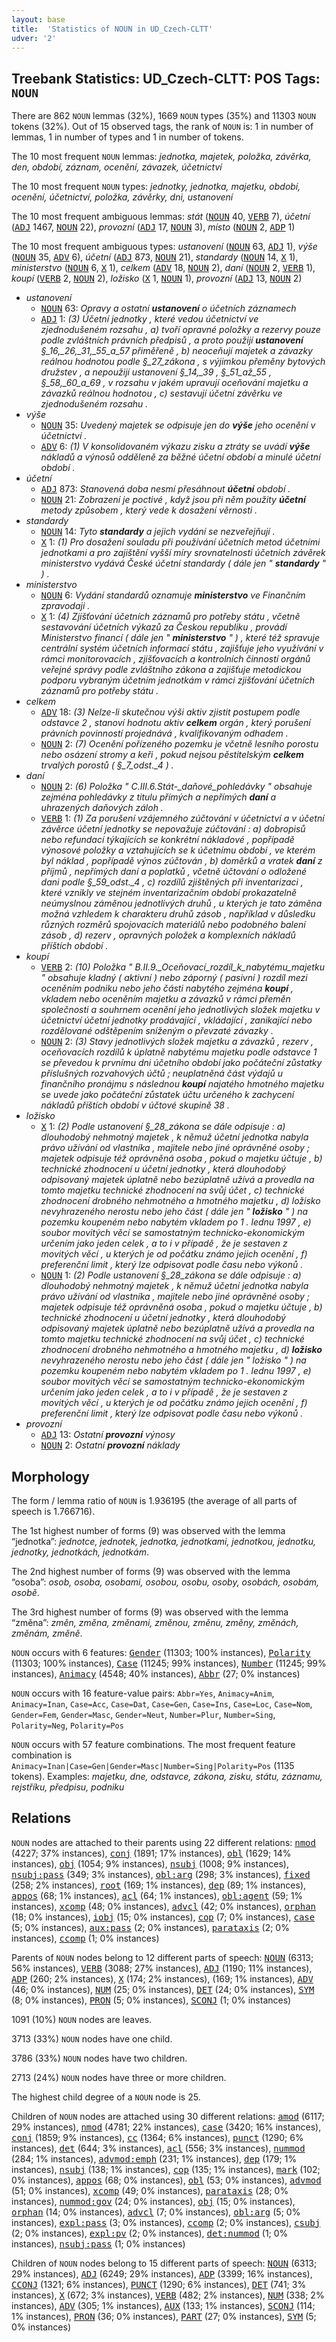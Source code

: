 ```yaml
---
layout: base
title:  'Statistics of NOUN in UD_Czech-CLTT'
udver: '2'
---
```


## Treebank Statistics: UD_Czech-CLTT: POS Tags: `NOUN`

There are 862 `NOUN` lemmas (32%), 1669 `NOUN` types (35%) and 11303 `NOUN` tokens (32%).
Out of 15 observed tags, the rank of `NOUN` is: 1 in number of lemmas, 1 in number of types and 1 in number of tokens.

The 10 most frequent `NOUN` lemmas: <em>jednotka, majetek, položka, závěrka, den, období, záznam, ocenění, závazek, účetnictví</em>

The 10 most frequent `NOUN` types:  <em>jednotky, jednotka, majetku, období, ocenění, účetnictví, položka, závěrky, dni, ustanovení</em>

The 10 most frequent ambiguous lemmas: <em>stát</em> (<tt><a href="cs_cltt-pos-NOUN.html">NOUN</a></tt> 40, <tt><a href="cs_cltt-pos-VERB.html">VERB</a></tt> 7), <em>účetní</em> (<tt><a href="cs_cltt-pos-ADJ.html">ADJ</a></tt> 1467, <tt><a href="cs_cltt-pos-NOUN.html">NOUN</a></tt> 22), <em>provozní</em> (<tt><a href="cs_cltt-pos-ADJ.html">ADJ</a></tt> 17, <tt><a href="cs_cltt-pos-NOUN.html">NOUN</a></tt> 3), <em>místo</em> (<tt><a href="cs_cltt-pos-NOUN.html">NOUN</a></tt> 2, <tt><a href="cs_cltt-pos-ADP.html">ADP</a></tt> 1)

The 10 most frequent ambiguous types:  <em>ustanovení</em> (<tt><a href="cs_cltt-pos-NOUN.html">NOUN</a></tt> 63, <tt><a href="cs_cltt-pos-ADJ.html">ADJ</a></tt> 1), <em>výše</em> (<tt><a href="cs_cltt-pos-NOUN.html">NOUN</a></tt> 35, <tt><a href="cs_cltt-pos-ADV.html">ADV</a></tt> 6), <em>účetní</em> (<tt><a href="cs_cltt-pos-ADJ.html">ADJ</a></tt> 873, <tt><a href="cs_cltt-pos-NOUN.html">NOUN</a></tt> 21), <em>standardy</em> (<tt><a href="cs_cltt-pos-NOUN.html">NOUN</a></tt> 14, <tt><a href="cs_cltt-pos-X.html">X</a></tt> 1), <em>ministerstvo</em> (<tt><a href="cs_cltt-pos-NOUN.html">NOUN</a></tt> 6, <tt><a href="cs_cltt-pos-X.html">X</a></tt> 1), <em>celkem</em> (<tt><a href="cs_cltt-pos-ADV.html">ADV</a></tt> 18, <tt><a href="cs_cltt-pos-NOUN.html">NOUN</a></tt> 2), <em>daní</em> (<tt><a href="cs_cltt-pos-NOUN.html">NOUN</a></tt> 2, <tt><a href="cs_cltt-pos-VERB.html">VERB</a></tt> 1), <em>koupí</em> (<tt><a href="cs_cltt-pos-VERB.html">VERB</a></tt> 2, <tt><a href="cs_cltt-pos-NOUN.html">NOUN</a></tt> 2), <em>ložisko</em> (<tt><a href="cs_cltt-pos-X.html">X</a></tt> 1, <tt><a href="cs_cltt-pos-NOUN.html">NOUN</a></tt> 1), <em>provozní</em> (<tt><a href="cs_cltt-pos-ADJ.html">ADJ</a></tt> 13, <tt><a href="cs_cltt-pos-NOUN.html">NOUN</a></tt> 2)


* <em>ustanovení</em>
  * <tt><a href="cs_cltt-pos-NOUN.html">NOUN</a></tt> 63: <em>Opravy a ostatní <b>ustanovení</b> o účetních záznamech</em>
  * <tt><a href="cs_cltt-pos-ADJ.html">ADJ</a></tt> 1: <em>(3) Účetní jednotky , které vedou účetnictví ve zjednodušeném rozsahu , a) tvoří opravné položky a rezervy pouze podle zvláštních právních předpisů , a proto použijí <b>ustanovení</b> §_16,_26,_31,_55_a_57 přiměřeně , b) neoceňují majetek a závazky reálnou hodnotou podle §_27_zákona , s výjimkou přeměny bytových družstev , a nepoužijí ustanovení §_14,_39 , §_51_až_55 , §_58,_60_a_69 , v rozsahu v jakém upravují oceňování majetku a závazků reálnou hodnotou , c) sestavují účetní závěrku ve zjednodušeném rozsahu .</em>
* <em>výše</em>
  * <tt><a href="cs_cltt-pos-NOUN.html">NOUN</a></tt> 35: <em>Uvedený majetek se odpisuje jen do <b>výše</b> jeho ocenění v účetnictví .</em>
  * <tt><a href="cs_cltt-pos-ADV.html">ADV</a></tt> 6: <em>(1) V konsolidovaném výkazu zisku a ztráty se uvádí <b>výše</b> nákladů a výnosů odděleně za běžné účetní období a minulé účetní období .</em>
* <em>účetní</em>
  * <tt><a href="cs_cltt-pos-ADJ.html">ADJ</a></tt> 873: <em>Stanovená doba nesmí přesáhnout <b>účetní</b> období .</em>
  * <tt><a href="cs_cltt-pos-NOUN.html">NOUN</a></tt> 21: <em>Zobrazení je poctivé , když jsou při něm použity <b>účetní</b> metody způsobem , který vede k dosažení věrnosti .</em>
* <em>standardy</em>
  * <tt><a href="cs_cltt-pos-NOUN.html">NOUN</a></tt> 14: <em>Tyto <b>standardy</b> a jejich vydání se nezveřejňují .</em>
  * <tt><a href="cs_cltt-pos-X.html">X</a></tt> 1: <em>(1) Pro dosažení souladu při používání účetních metod účetními jednotkami a pro zajištění vyšší míry srovnatelnosti účetních závěrek ministerstvo vydává České účetní standardy ( dále jen " <b>standardy</b> " ) .</em>
* <em>ministerstvo</em>
  * <tt><a href="cs_cltt-pos-NOUN.html">NOUN</a></tt> 6: <em>Vydání standardů oznamuje <b>ministerstvo</b> ve Finančním zpravodaji .</em>
  * <tt><a href="cs_cltt-pos-X.html">X</a></tt> 1: <em>(4) Zjišťování účetních záznamů pro potřeby státu , včetně sestavování účetních výkazů za Českou republiku , provádí Ministerstvo financí ( dále jen " <b>ministerstvo</b> " ) , které též spravuje centrální systém účetních informací státu , zajišťuje jeho využívání v rámci monitorovacích , zjišťovacích a kontrolních činností orgánů veřejné správy podle zvláštního zákona a zajišťuje metodickou podporu vybraným účetním jednotkám v rámci zjišťování účetních záznamů pro potřeby státu .</em>
* <em>celkem</em>
  * <tt><a href="cs_cltt-pos-ADV.html">ADV</a></tt> 18: <em>(3) Nelze-li skutečnou výši aktiv zjistit postupem podle odstavce 2 , stanoví hodnotu aktiv <b>celkem</b> orgán , který porušení právních povinností projednává , kvalifikovaným odhadem .</em>
  * <tt><a href="cs_cltt-pos-NOUN.html">NOUN</a></tt> 2: <em>(7) Ocenění pořízeného pozemku je včetně lesního porostu nebo osázení stromy a keři , pokud nejsou pěstitelským <b>celkem</b> trvalých porostů ( §_7_odst._4 ) .</em>
* <em>daní</em>
  * <tt><a href="cs_cltt-pos-NOUN.html">NOUN</a></tt> 2: <em>(6) Položka " C.III.6._Stát_-_daňové_pohledávky " obsahuje zejména pohledávky z titulu přímých a nepřímých <b>daní</b> a uhrazených daňových záloh .</em>
  * <tt><a href="cs_cltt-pos-VERB.html">VERB</a></tt> 1: <em>(1) Za porušení vzájemného zúčtování v účetnictví a v účetní závěrce účetní jednotky se nepovažuje zúčtování : a) dobropisů nebo refundací týkajících se konkrétní nákladové , popřípadě výnosové položky a vztahujících se k účetnímu období , ve kterém byl náklad , popřípadě výnos zúčtován , b) doměrků a vratek <b>daní</b> z příjmů , nepřímých daní a poplatků , včetně účtování o odložené dani podle §_59_odst._4 , c) rozdílů zjištěných při inventarizaci , které vznikly ve stejném inventarizačním období prokazatelně neúmyslnou záměnou jednotlivých druhů , u kterých je tato záměna možná vzhledem k charakteru druhů zásob , například v důsledku různých rozměrů spojovacích materiálů nebo podobného balení zásob , d) rezerv , opravných položek a komplexních nákladů příštích období .</em>
* <em>koupí</em>
  * <tt><a href="cs_cltt-pos-VERB.html">VERB</a></tt> 2: <em>(10) Položka " B.II.9._Oceňovací_rozdíl_k_nabytému_majetku " obsahuje kladný ( aktivní ) nebo záporný ( pasivní ) rozdíl mezi oceněním podniku nebo jeho části nabytého zejména <b>koupí</b> , vkladem nebo oceněním majetku a závazků v rámci přeměn společnosti a souhrnem ocenění jeho jednotlivých složek majetku v účetnictví účetní jednotky prodávající , vkládající , zanikající nebo rozdělované odštěpením sníženým o převzaté závazky .</em>
  * <tt><a href="cs_cltt-pos-NOUN.html">NOUN</a></tt> 2: <em>(3) Stavy jednotlivých složek majetku a závazků , rezerv , oceňovacích rozdílů k úplatně nabytému majetku podle odstavce 1 se převedou k prvnímu dni účetního období jako počáteční zůstatky příslušných rozvahových účtů ; neuplatněná část výdajů u finančního pronájmu s následnou <b>koupí</b> najatého hmotného majetku se uvede jako počáteční zůstatek účtu určeného k zachycení nákladů příštích období v účtové skupině 38 .</em>
* <em>ložisko</em>
  * <tt><a href="cs_cltt-pos-X.html">X</a></tt> 1: <em>(2) Podle ustanovení §_28_zákona se dále odpisuje : a) dlouhodobý nehmotný majetek , k němuž účetní jednotka nabyla právo užívání od vlastníka , majitele nebo jiné oprávněné osoby ; majetek odpisuje též oprávněná osoba , pokud o majetku účtuje , b) technické zhodnocení u účetní jednotky , která dlouhodobý odpisovaný majetek úplatně nebo bezúplatně užívá a provedla na tomto majetku technické zhodnocení na svůj účet , c) technické zhodnocení drobného nehmotného a hmotného majetku , d) ložisko nevyhrazeného nerostu nebo jeho část ( dále jen " <b>ložisko</b> " ) na pozemku koupeném nebo nabytém vkladem po 1 . lednu 1997 , e) soubor movitých věcí se samostatným technicko-ekonomickým určením jako jeden celek , a to i v případě , že je sestaven z movitých věcí , u kterých je od počátku známo jejich ocenění , f) preferenční limit , který lze odpisovat podle času nebo výkonů .</em>
  * <tt><a href="cs_cltt-pos-NOUN.html">NOUN</a></tt> 1: <em>(2) Podle ustanovení §_28_zákona se dále odpisuje : a) dlouhodobý nehmotný majetek , k němuž účetní jednotka nabyla právo užívání od vlastníka , majitele nebo jiné oprávněné osoby ; majetek odpisuje též oprávněná osoba , pokud o majetku účtuje , b) technické zhodnocení u účetní jednotky , která dlouhodobý odpisovaný majetek úplatně nebo bezúplatně užívá a provedla na tomto majetku technické zhodnocení na svůj účet , c) technické zhodnocení drobného nehmotného a hmotného majetku , d) <b>ložisko</b> nevyhrazeného nerostu nebo jeho část ( dále jen " ložisko " ) na pozemku koupeném nebo nabytém vkladem po 1 . lednu 1997 , e) soubor movitých věcí se samostatným technicko-ekonomickým určením jako jeden celek , a to i v případě , že je sestaven z movitých věcí , u kterých je od počátku známo jejich ocenění , f) preferenční limit , který lze odpisovat podle času nebo výkonů .</em>
* <em>provozní</em>
  * <tt><a href="cs_cltt-pos-ADJ.html">ADJ</a></tt> 13: <em>Ostatní <b>provozní</b> výnosy</em>
  * <tt><a href="cs_cltt-pos-NOUN.html">NOUN</a></tt> 2: <em>Ostatní <b>provozní</b> náklady</em>

## Morphology

The form / lemma ratio of `NOUN` is 1.936195 (the average of all parts of speech is 1.766716).

The 1st highest number of forms (9) was observed with the lemma “jednotka”: <em>jednotce, jednotek, jednotka, jednotkami, jednotkou, jednotku, jednotky, jednotkách, jednotkám</em>.

The 2nd highest number of forms (9) was observed with the lemma “osoba”: <em>osob, osoba, osobami, osobou, osobu, osoby, osobách, osobám, osobě</em>.

The 3rd highest number of forms (9) was observed with the lemma “změna”: <em>změn, změna, změnami, změnou, změnu, změny, změnách, změnám, změně</em>.

`NOUN` occurs with 6 features: <tt><a href="cs_cltt-feat-Gender.html">Gender</a></tt> (11303; 100% instances), <tt><a href="cs_cltt-feat-Polarity.html">Polarity</a></tt> (11303; 100% instances), <tt><a href="cs_cltt-feat-Case.html">Case</a></tt> (11245; 99% instances), <tt><a href="cs_cltt-feat-Number.html">Number</a></tt> (11245; 99% instances), <tt><a href="cs_cltt-feat-Animacy.html">Animacy</a></tt> (4548; 40% instances), <tt><a href="cs_cltt-feat-Abbr.html">Abbr</a></tt> (27; 0% instances)

`NOUN` occurs with 16 feature-value pairs: `Abbr=Yes`, `Animacy=Anim`, `Animacy=Inan`, `Case=Acc`, `Case=Dat`, `Case=Gen`, `Case=Ins`, `Case=Loc`, `Case=Nom`, `Gender=Fem`, `Gender=Masc`, `Gender=Neut`, `Number=Plur`, `Number=Sing`, `Polarity=Neg`, `Polarity=Pos`

`NOUN` occurs with 57 feature combinations.
The most frequent feature combination is `Animacy=Inan|Case=Gen|Gender=Masc|Number=Sing|Polarity=Pos` (1135 tokens).
Examples: <em>majetku, dne, odstavce, zákona, zisku, státu, záznamu, rejstříku, předpisu, podniku</em>


## Relations

`NOUN` nodes are attached to their parents using 22 different relations: <tt><a href="cs_cltt-dep-nmod.html">nmod</a></tt> (4227; 37% instances), <tt><a href="cs_cltt-dep-conj.html">conj</a></tt> (1891; 17% instances), <tt><a href="cs_cltt-dep-obl.html">obl</a></tt> (1629; 14% instances), <tt><a href="cs_cltt-dep-obj.html">obj</a></tt> (1054; 9% instances), <tt><a href="cs_cltt-dep-nsubj.html">nsubj</a></tt> (1008; 9% instances), <tt><a href="cs_cltt-dep-nsubj-pass.html">nsubj:pass</a></tt> (349; 3% instances), <tt><a href="cs_cltt-dep-obl-arg.html">obl:arg</a></tt> (298; 3% instances), <tt><a href="cs_cltt-dep-fixed.html">fixed</a></tt> (258; 2% instances), <tt><a href="cs_cltt-dep-root.html">root</a></tt> (169; 1% instances), <tt><a href="cs_cltt-dep-dep.html">dep</a></tt> (89; 1% instances), <tt><a href="cs_cltt-dep-appos.html">appos</a></tt> (68; 1% instances), <tt><a href="cs_cltt-dep-acl.html">acl</a></tt> (64; 1% instances), <tt><a href="cs_cltt-dep-obl-agent.html">obl:agent</a></tt> (59; 1% instances), <tt><a href="cs_cltt-dep-xcomp.html">xcomp</a></tt> (48; 0% instances), <tt><a href="cs_cltt-dep-advcl.html">advcl</a></tt> (42; 0% instances), <tt><a href="cs_cltt-dep-orphan.html">orphan</a></tt> (18; 0% instances), <tt><a href="cs_cltt-dep-iobj.html">iobj</a></tt> (15; 0% instances), <tt><a href="cs_cltt-dep-cop.html">cop</a></tt> (7; 0% instances), <tt><a href="cs_cltt-dep-case.html">case</a></tt> (5; 0% instances), <tt><a href="cs_cltt-dep-aux-pass.html">aux:pass</a></tt> (2; 0% instances), <tt><a href="cs_cltt-dep-parataxis.html">parataxis</a></tt> (2; 0% instances), <tt><a href="cs_cltt-dep-ccomp.html">ccomp</a></tt> (1; 0% instances)

Parents of `NOUN` nodes belong to 12 different parts of speech: <tt><a href="cs_cltt-pos-NOUN.html">NOUN</a></tt> (6313; 56% instances), <tt><a href="cs_cltt-pos-VERB.html">VERB</a></tt> (3088; 27% instances), <tt><a href="cs_cltt-pos-ADJ.html">ADJ</a></tt> (1190; 11% instances), <tt><a href="cs_cltt-pos-ADP.html">ADP</a></tt> (260; 2% instances), <tt><a href="cs_cltt-pos-X.html">X</a></tt> (174; 2% instances),  (169; 1% instances), <tt><a href="cs_cltt-pos-ADV.html">ADV</a></tt> (46; 0% instances), <tt><a href="cs_cltt-pos-NUM.html">NUM</a></tt> (25; 0% instances), <tt><a href="cs_cltt-pos-DET.html">DET</a></tt> (24; 0% instances), <tt><a href="cs_cltt-pos-SYM.html">SYM</a></tt> (8; 0% instances), <tt><a href="cs_cltt-pos-PRON.html">PRON</a></tt> (5; 0% instances), <tt><a href="cs_cltt-pos-SCONJ.html">SCONJ</a></tt> (1; 0% instances)

1091 (10%) `NOUN` nodes are leaves.

3713 (33%) `NOUN` nodes have one child.

3786 (33%) `NOUN` nodes have two children.

2713 (24%) `NOUN` nodes have three or more children.

The highest child degree of a `NOUN` node is 25.

Children of `NOUN` nodes are attached using 30 different relations: <tt><a href="cs_cltt-dep-amod.html">amod</a></tt> (6117; 29% instances), <tt><a href="cs_cltt-dep-nmod.html">nmod</a></tt> (4781; 22% instances), <tt><a href="cs_cltt-dep-case.html">case</a></tt> (3420; 16% instances), <tt><a href="cs_cltt-dep-conj.html">conj</a></tt> (1859; 9% instances), <tt><a href="cs_cltt-dep-cc.html">cc</a></tt> (1364; 6% instances), <tt><a href="cs_cltt-dep-punct.html">punct</a></tt> (1290; 6% instances), <tt><a href="cs_cltt-dep-det.html">det</a></tt> (644; 3% instances), <tt><a href="cs_cltt-dep-acl.html">acl</a></tt> (556; 3% instances), <tt><a href="cs_cltt-dep-nummod.html">nummod</a></tt> (284; 1% instances), <tt><a href="cs_cltt-dep-advmod-emph.html">advmod:emph</a></tt> (231; 1% instances), <tt><a href="cs_cltt-dep-dep.html">dep</a></tt> (179; 1% instances), <tt><a href="cs_cltt-dep-nsubj.html">nsubj</a></tt> (138; 1% instances), <tt><a href="cs_cltt-dep-cop.html">cop</a></tt> (135; 1% instances), <tt><a href="cs_cltt-dep-mark.html">mark</a></tt> (102; 0% instances), <tt><a href="cs_cltt-dep-appos.html">appos</a></tt> (68; 0% instances), <tt><a href="cs_cltt-dep-obl.html">obl</a></tt> (53; 0% instances), <tt><a href="cs_cltt-dep-advmod.html">advmod</a></tt> (51; 0% instances), <tt><a href="cs_cltt-dep-xcomp.html">xcomp</a></tt> (49; 0% instances), <tt><a href="cs_cltt-dep-parataxis.html">parataxis</a></tt> (28; 0% instances), <tt><a href="cs_cltt-dep-nummod-gov.html">nummod:gov</a></tt> (24; 0% instances), <tt><a href="cs_cltt-dep-obj.html">obj</a></tt> (15; 0% instances), <tt><a href="cs_cltt-dep-orphan.html">orphan</a></tt> (14; 0% instances), <tt><a href="cs_cltt-dep-advcl.html">advcl</a></tt> (7; 0% instances), <tt><a href="cs_cltt-dep-obl-arg.html">obl:arg</a></tt> (5; 0% instances), <tt><a href="cs_cltt-dep-expl-pass.html">expl:pass</a></tt> (3; 0% instances), <tt><a href="cs_cltt-dep-ccomp.html">ccomp</a></tt> (2; 0% instances), <tt><a href="cs_cltt-dep-csubj.html">csubj</a></tt> (2; 0% instances), <tt><a href="cs_cltt-dep-expl-pv.html">expl:pv</a></tt> (2; 0% instances), <tt><a href="cs_cltt-dep-det-nummod.html">det:nummod</a></tt> (1; 0% instances), <tt><a href="cs_cltt-dep-nsubj-pass.html">nsubj:pass</a></tt> (1; 0% instances)

Children of `NOUN` nodes belong to 15 different parts of speech: <tt><a href="cs_cltt-pos-NOUN.html">NOUN</a></tt> (6313; 29% instances), <tt><a href="cs_cltt-pos-ADJ.html">ADJ</a></tt> (6249; 29% instances), <tt><a href="cs_cltt-pos-ADP.html">ADP</a></tt> (3399; 16% instances), <tt><a href="cs_cltt-pos-CCONJ.html">CCONJ</a></tt> (1321; 6% instances), <tt><a href="cs_cltt-pos-PUNCT.html">PUNCT</a></tt> (1290; 6% instances), <tt><a href="cs_cltt-pos-DET.html">DET</a></tt> (741; 3% instances), <tt><a href="cs_cltt-pos-X.html">X</a></tt> (672; 3% instances), <tt><a href="cs_cltt-pos-VERB.html">VERB</a></tt> (482; 2% instances), <tt><a href="cs_cltt-pos-NUM.html">NUM</a></tt> (338; 2% instances), <tt><a href="cs_cltt-pos-ADV.html">ADV</a></tt> (305; 1% instances), <tt><a href="cs_cltt-pos-AUX.html">AUX</a></tt> (133; 1% instances), <tt><a href="cs_cltt-pos-SCONJ.html">SCONJ</a></tt> (114; 1% instances), <tt><a href="cs_cltt-pos-PRON.html">PRON</a></tt> (36; 0% instances), <tt><a href="cs_cltt-pos-PART.html">PART</a></tt> (27; 0% instances), <tt><a href="cs_cltt-pos-SYM.html">SYM</a></tt> (5; 0% instances)

